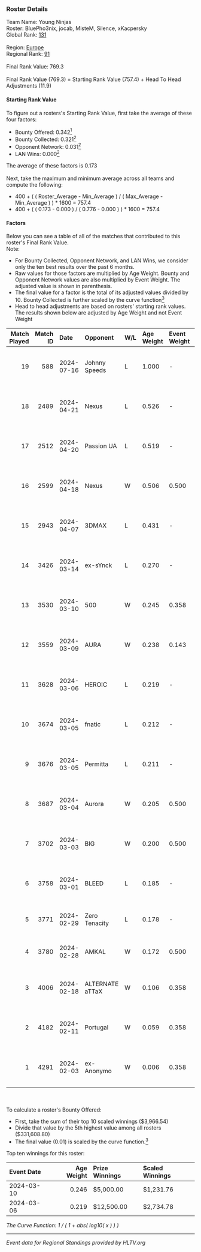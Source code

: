 ### Roster Details<br />
Team Name: Young Ninjas<br />
Roster: BluePho3nix, jocab, MisteM, Silence, xKacpersky<br />
Global Rank: [131](../standings_global.md)<br />
<br />
Region: [Europe]( ../standings_europe.md)<br />
Regional Rank: [91]( ../standings_europe.md)<br />
<br />
Final Rank Value:  769.3<br />
<br />
Final Rank Value (769.3) = Starting Rank Value (757.4) + Head To Head Adjustments (11.9)<br />

#### Starting Rank Value<br />
To figure out a rosters's Starting Rank Value, first take the average of these four factors:<br />
- Bounty Offered: 0.342[<sup>1</sup>](#table2)
- Bounty Collected: 0.321[<sup>2</sup>](#table1)
- Opponent Network: 0.031[<sup>2</sup>](#table1)
- LAN Wins: 0.000[<sup>2</sup>](#table1)

The average of these factors is 0.173<br />
<br />
Next, take the maximum and minimum average across all teams and compute the following:<br />
- 400 + ( ( Roster_Average - Min_Average ) / ( Max_Average - Min_Average ) ) * 1600 = 757.4
- 400 + ( ( 0.173 - 0.000 ) / ( 0.776 - 0.000 ) ) * 1600 = 757.4


#### Factors<br />
Below you can see a table of all of the matches that contributed to this roster's Final Rank Value.<br />
Note:<br />

- For Bounty Collected, Opponent Network, and LAN Wins, we consider only the ten best results over the past 6 months.
- Raw values for those factors are multiplied by Age Weight. Bounty and Opponent Network values are also multiplied by Event Weight. The adjusted value is shown in parenthesis.
- The final value for a factor is the total of its adjusted values divided by 10. Bounty Collected is further scaled by the curve function[<sup>3</sup>](#curveFunction)
- Head to head adjustments are based on rosters' starting rank values. The results shown below are adjusted by Age Weight and not Event Weight
<span id="table1"></span><br />


| Match Played | Match ID | Date       | Opponent        | W/L | Age Weight | Event Weight | Bounty Collected | Opponent Network | LAN Wins  | H2H Adj. | Roster                                          |
| -: | -: | :- | :- | :- | :- | :- | :- | :- | :- | -: | :- |
|           19 |      588 | 2024-07-16 | Johnny Speeds   | L   | 1.000      | -            | -                | -                | -         |    -2.19 | BluePho3nix, jocab, MisteM, Silence, xKacpersky |
|           18 |     2489 | 2024-04-21 | Nexus           | L   | 0.526      | -            | -                | -                | -         |    -6.42 | bobeksde, jocab, MisteM, Silence, xKacpersky    |
|           17 |     2512 | 2024-04-20 | Passion UA      | L   | 0.519      | -            | -                | -                | -         |    -3.27 | bobeksde, jocab, MisteM, Silence, xKacpersky    |
|           16 |     2599 | 2024-04-18 | Nexus           | W   | 0.506      | 0.500        | 0.014 (0.003)    | 0.465 (0.118)    | 0 (0.000) |     9.81 | bobeksde, jocab, MisteM, Silence, xKacpersky    |
|           15 |     2943 | 2024-04-07 | 3DMAX           | L   | 0.431      | -            | -                | -                | -         |    -0.09 | BluePho3nix, jocab, MisteM, Silence, xKacpersky |
|           14 |     3426 | 2024-03-14 | ex-sYnck        | L   | 0.270      | -            | -                | -                | -         |    -7.03 | BluePho3nix, dex, maxster, MisteM, Silence      |
|           13 |     3530 | 2024-03-10 | 500             | W   | 0.245      | 0.358        | 0.001 (0.000)    | 0.106 (0.009)    | 0 (0.000) |     3.33 | BluePho3nix, jocab, maxster, MisteM, Silence    |
|           12 |     3559 | 2024-03-09 | AURA            | W   | 0.238      | 0.143        | 0.000 (0.000)    | 0.011 (0.000)    | 0 (0.000) |     1.35 | BluePho3nix, jocab, maxster, MisteM, Silence    |
|           11 |     3628 | 2024-03-06 | HEROIC          | L   | 0.219      | -            | -                | -                | -         |    -0.07 | BluePho3nix, jocab, maxster, MisteM, Silence    |
|           10 |     3674 | 2024-03-05 | fnatic          | L   | 0.212      | -            | -                | -                | -         |    -0.08 | BluePho3nix, jocab, maxster, MisteM, Silence    |
|            9 |     3676 | 2024-03-05 | Permitta        | L   | 0.211      | -            | -                | -                | -         |    -1.97 | BluePho3nix, jocab, maxster, MisteM, Silence    |
|            8 |     3687 | 2024-03-04 | Aurora          | W   | 0.205      | 0.500        | 0.429 (0.044)    | 0.800 (0.082)    | 0 (0.000) |     6.43 | BluePho3nix, jocab, maxster, MisteM, Silence    |
|            7 |     3702 | 2024-03-03 | BIG             | W   | 0.200      | 0.500        | 0.157 (0.016)    | 0.300 (0.030)    | 0 (0.000) |     5.90 | BluePho3nix, jocab, maxster, MisteM, Silence    |
|            6 |     3758 | 2024-03-01 | BLEED           | L   | 0.185      | -            | -                | -                | -         |    -1.39 | BluePho3nix, jocab, maxster, MisteM, Silence    |
|            5 |     3771 | 2024-02-29 | Zero Tenacity   | L   | 0.178      | -            | -                | -                | -         |    -0.73 | BluePho3nix, jocab, MisteM, REZ, Silence        |
|            4 |     3780 | 2024-02-28 | AMKAL           | W   | 0.172      | 0.500        | 0.131 (0.011)    | 0.484 (0.042)    | 0 (0.000) |     4.89 | BluePho3nix, maxster, MisteM, REZ, Silence      |
|            3 |     4006 | 2024-02-18 | ALTERNATE aTTaX | W   | 0.106      | 0.358        | 0.032 (0.001)    | 0.564 (0.021)    | 0 (0.000) |     2.65 | BluePho3nix, jocab, maxster, MisteM, Silence    |
|            2 |     4182 | 2024-02-11 | Portugal        | W   | 0.059      | 0.358        | 0.003 (0.000)    | 0.122 (0.003)    | 0 (0.000) |     0.76 | BluePho3nix, jocab, maxster, MisteM, Silence    |
|            1 |     4291 | 2024-02-03 | ex-Anonymo      | W   | 0.006      | 0.358        | 0.000 (0.000)    | 0.000 (0.000)    | 0 (0.000) |     0.02 | BluePho3nix, jocab, maxster, MisteM, Silence    |

<br />
<span id="table2"></span><br />
To calculate a roster's Bounty Offered:<br />

- First, take the sum of their top 10 scaled winnings ($3,966.54)
- Divide that value by the 5th highest value among all rosters ($331,608.80)
- The final value (0.01) is scaled by the curve function.[<sup>3</sup>](#curveFunction)

Top ten winnings for this roster:<br />

| Event Date | Age Weight | Prize Winnings | Scaled Winnings |
| :- | -: | :- | :- |
| 2024-03-10 |      0.246 | $5,000.00      | $1,231.76       |
| 2024-03-06 |      0.219 | $12,500.00     | $2,734.78       |


<span id="curveFunction"></span>_The Curve Function: 1 / ( 1 + abs( log10( x ) ) )_<br />

---
_Event data for Regional Standings provided by HLTV.org_<br />
